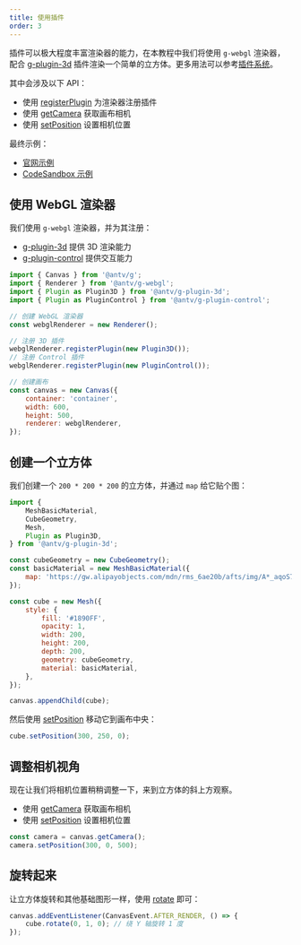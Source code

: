 ```yaml
---
title: 使用插件
order: 3
---
```


插件可以极大程度丰富渲染器的能力，在本教程中我们将使用 `g-webgl` 渲染器，配合 [g-plugin-3d](/en/plugins/3d) 插件渲染一个简单的立方体。更多用法可以参考[插件系统](/en/plugins/intro)。

其中会涉及以下 API：

- 使用 [registerPlugin](/en/api/renderer/intro#registerplugin) 为渲染器注册插件
- 使用 [getCamera](/en/api/canvas/built-in-objects#getcamera) 获取画布相机
- 使用 [setPosition](/en/api/camera/intro#setpositionx-number--vec3-y-number-z-number) 设置相机位置

最终示例：

- [官网示例](/en/examples/3d/geometry/#cube)
- [CodeSandbox 示例](https://codesandbox.io/s/jiao-cheng-shi-yong-3d-cha-jian-hzfdo?file=/index.js)

## 使用 WebGL 渲染器

我们使用 `g-webgl` 渲染器，并为其注册：

- [g-plugin-3d](/en/plugins/3d) 提供 3D 渲染能力
- [g-plugin-control](/en/plugins/control) 提供交互能力

```js
import { Canvas } from '@antv/g';
import { Renderer } from '@antv/g-webgl';
import { Plugin as Plugin3D } from '@antv/g-plugin-3d';
import { Plugin as PluginControl } from '@antv/g-plugin-control';

// 创建 WebGL 渲染器
const webglRenderer = new Renderer();

// 注册 3D 插件
webglRenderer.registerPlugin(new Plugin3D());
// 注册 Control 插件
webglRenderer.registerPlugin(new PluginControl());

// 创建画布
const canvas = new Canvas({
    container: 'container',
    width: 600,
    height: 500,
    renderer: webglRenderer,
});
```

## 创建一个立方体

我们创建一个 `200 * 200 * 200` 的立方体，并通过 `map` 给它贴个图：

```js
import {
    MeshBasicMaterial,
    CubeGeometry,
    Mesh,
    Plugin as Plugin3D,
} from '@antv/g-plugin-3d';

const cubeGeometry = new CubeGeometry();
const basicMaterial = new MeshBasicMaterial({
    map: 'https://gw.alipayobjects.com/mdn/rms_6ae20b/afts/img/A*_aqoS73Se3sAAAAAAAAAAAAAARQnAQ',
});

const cube = new Mesh({
    style: {
        fill: '#1890FF',
        opacity: 1,
        width: 200,
        height: 200,
        depth: 200,
        geometry: cubeGeometry,
        material: basicMaterial,
    },
});

canvas.appendChild(cube);
```

然后使用 [setPosition](/en/api/basic/display-object#平移) 移动它到画布中央：

```js
cube.setPosition(300, 250, 0);
```

## 调整相机视角

现在让我们将相机位置稍稍调整一下，来到立方体的斜上方观察。

- 使用 [getCamera](/en/api/canvas/built-in-objects#getcamera) 获取画布相机
- 使用 [setPosition](/en/api/camera/intro#setpositionx-number--vec3-y-number-z-number) 设置相机位置

```js
const camera = canvas.getCamera();
camera.setPosition(300, 0, 500);
```

## 旋转起来

让立方体旋转和其他基础图形一样，使用 [rotate](/en/api/basic/display-object#旋转) 即可：

```js
canvas.addEventListener(CanvasEvent.AFTER_RENDER, () => {
    cube.rotate(0, 1, 0); // 绕 Y 轴旋转 1 度
});
```
